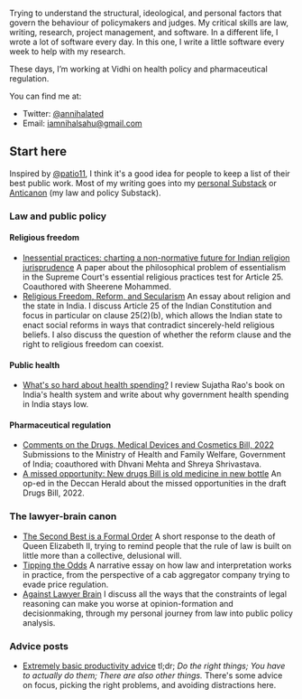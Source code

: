 Trying to understand the structural, ideological, and personal factors that govern the behaviour of policymakers and judges. My critical skills are law, writing, research, project management, and software. In a different life, I wrote a lot of software every day. In this one, I write a little software every week to help with my research.

These days, I’m working at Vidhi on health policy and pharmaceutical regulation.

You can find me at:

*   Twitter: [@annihalated](https://twitter.com/annihalated)
*   Email: [iamnihalsahu@gmail.com](mailto:iamnihalsahu@gmail.com)

Start here
----------

Inspired by [@patio11](https://twitter.com/patio11), I think it's a good idea for people to keep a list of their best public work. Most of my writing goes into my [personal Substack](https://nihalsahu.substack.com) or [Anticanon](https://anticanon.substack.com) (my law and policy Substack).

### Law and public policy

#### Religious freedom

*   [Inessential practices: charting a non-normative future for Indian religion jurisprudence](https://www.tandfonline.com/doi/abs/10.1080/24730580.2021.1941689) A paper about the philosophical problem of essentialism in the Supreme Court's essential religious practices test for Article 25. Coauthored with Sheerene Mohammed.
*   [Religious Freedom, Reform, and Secularism](https://nihalsahu.substack.com/p/religious-freedom-reform-and-secularism) An essay about religion and the state in India. I discuss Article 25 of the Indian Constitution and focus in particular on clause 25(2)(b), which allows the Indian state to enact social reforms in ways that contradict sincerely-held religious beliefs. I also discuss the question of whether the reform clause and the right to religious freedom can coexist.

#### Public health

*   [What's so hard about health spending?](https://nihalsahu.substack.com/p/health-spending) I review Sujatha Rao's book on India's health system and write about why government health spending in India stays low.

#### Pharmaceutical regulation

*   [Comments on the Drugs, Medical Devices and Cosmetics Bill, 2022](https://vidhilegalpolicy.in/research/comments-on-the-drugs-medical-devices-and-cosmetics-bill-2022/) Submissions to the Ministry of Health and Family Welfare, Government of India; coauthored with Dhvani Mehta and Shreya Shrivastava.
*   [A missed opportunity: New drugs Bill is old medicine in new bottle](https://www.deccanherald.com/opinion/panorama/a-missed-opportunity-new-drugs-bill-is-old-medicine-in-new-bottle-1149178.html) An op-ed in the Deccan Herald about the missed opportunities in the draft Drugs Bill, 2022.

### The lawyer-brain canon

*   [The Second Best is a Formal Order](https://nihalsahu.substack.com/p/the-second-best-is-a-formal-order) A short response to the death of Queen Elizabeth II, trying to remind people that the rule of law is built on little more than a collective, delusional will.
*   [Tipping the Odds](https://nihalsahu.substack.com/p/tipping-the-odds) A narrative essay on how law and interpretation works in practice, from the perspective of a cab aggregator company trying to evade price regulation.
*   [Against Lawyer Brain](https://nihalsahu.substack.com/p/against-lawyer-brain) I discuss all the ways that the constraints of legal reasoning can make you worse at opinion-formation and decisionmaking, through my personal journey from law into public policy analysis.

### Advice posts

*   [Extremely basic productivity advice](https://nihalsahu.substack.com/p/extremely-basic-productivity-advice) tl;dr; _Do the right things; You have to actually do them; There are also other things._ There's some advice on focus, picking the right problems, and avoiding distractions here.